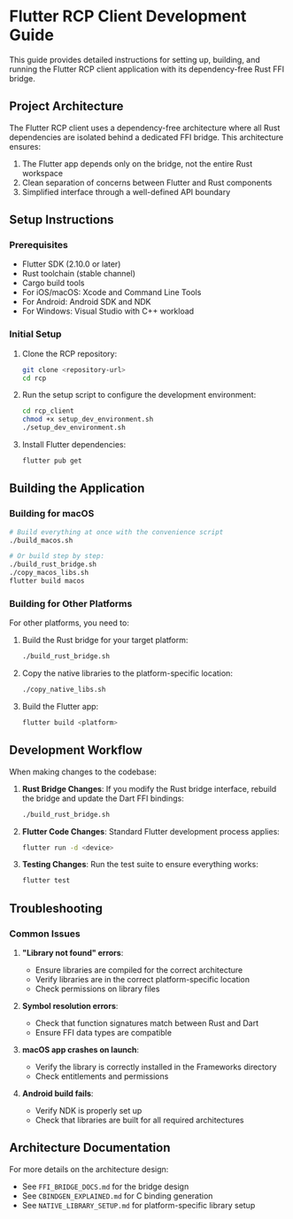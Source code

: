 # Flutter RCP Client Development Guide

This guide provides detailed instructions for setting up, building, and running the Flutter RCP client application with its dependency-free Rust FFI bridge.

## Project Architecture

The Flutter RCP client uses a dependency-free architecture where all Rust dependencies are isolated behind a dedicated FFI bridge. This architecture ensures:

1. The Flutter app depends only on the bridge, not the entire Rust workspace
2. Clean separation of concerns between Flutter and Rust components
3. Simplified interface through a well-defined API boundary

## Setup Instructions

### Prerequisites

- Flutter SDK (2.10.0 or later)
- Rust toolchain (stable channel)
- Cargo build tools
- For iOS/macOS: Xcode and Command Line Tools
- For Android: Android SDK and NDK
- For Windows: Visual Studio with C++ workload

### Initial Setup

1. Clone the RCP repository:
   ```bash
   git clone <repository-url>
   cd rcp
   ```

2. Run the setup script to configure the development environment:
   ```bash
   cd rcp_client
   chmod +x setup_dev_environment.sh
   ./setup_dev_environment.sh
   ```

3. Install Flutter dependencies:
   ```bash
   flutter pub get
   ```

## Building the Application

### Building for macOS

```bash
# Build everything at once with the convenience script
./build_macos.sh

# Or build step by step:
./build_rust_bridge.sh
./copy_macos_libs.sh
flutter build macos
```

### Building for Other Platforms

For other platforms, you need to:

1. Build the Rust bridge for your target platform:
   ```bash
   ./build_rust_bridge.sh
   ```

2. Copy the native libraries to the platform-specific location:
   ```bash
   ./copy_native_libs.sh
   ```

3. Build the Flutter app:
   ```bash
   flutter build <platform>
   ```

## Development Workflow

When making changes to the codebase:

1. **Rust Bridge Changes**: If you modify the Rust bridge interface, rebuild the bridge and update the Dart FFI bindings:
   ```bash
   ./build_rust_bridge.sh
   ```

2. **Flutter Code Changes**: Standard Flutter development process applies:
   ```bash
   flutter run -d <device>
   ```

3. **Testing Changes**: Run the test suite to ensure everything works:
   ```bash
   flutter test
   ```

## Troubleshooting

### Common Issues

1. **"Library not found" errors**:
   - Ensure libraries are compiled for the correct architecture
   - Verify libraries are in the correct platform-specific location
   - Check permissions on library files

2. **Symbol resolution errors**:
   - Check that function signatures match between Rust and Dart
   - Ensure FFI data types are compatible

3. **macOS app crashes on launch**:
   - Verify the library is correctly installed in the Frameworks directory
   - Check entitlements and permissions

4. **Android build fails**:
   - Verify NDK is properly set up
   - Check that libraries are built for all required architectures

## Architecture Documentation

For more details on the architecture design:

- See `FFI_BRIDGE_DOCS.md` for the bridge design
- See `CBINDGEN_EXPLAINED.md` for C binding generation
- See `NATIVE_LIBRARY_SETUP.md` for platform-specific library setup
